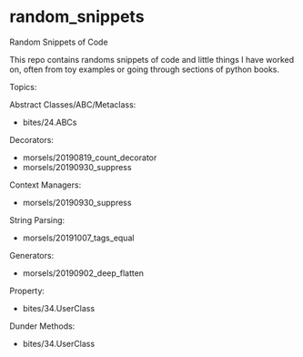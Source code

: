 # random_snippets
Random Snippets of Code

This repo contains randoms snippets of code and little things I have worked on, often from toy examples or going through sections of python books.

Topics:

Abstract Classes/ABC/Metaclass:
- bites/24.ABCs

Decorators:
- morsels/20190819_count_decorator
- morsels/20190930_suppress

Context Managers:
- morsels/20190930_suppress

String Parsing:
- morsels/20191007_tags_equal

Generators:
- morsels/20190902_deep_flatten

Property:
- bites/34.UserClass

Dunder Methods:
- bites/34.UserClass
